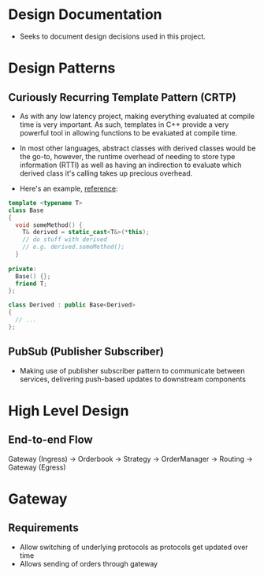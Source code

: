 # Design Documentation

- Seeks to document design decisions used in this project.

# Design Patterns

## Curiously Recurring Template Pattern (CRTP)

- As with any low latency project, making everything evaluated at compile time is very important. As such, templates in C++ provide a very powerful tool in allowing functions to be evaluated at compile time.
- In most other languages, abstract classes with derived classes would be the go-to, however, the runtime overhead of needing to store type information (RTTI) as well as having an indirection to evaluate which derived class it's calling takes up precious overhead.

- Here's an example, [reference](https://www.fluentcpp.com/2017/05/12/curiously-recurring-template-pattern/):

```cpp
template <typename T>
class Base
{
  void someMethod() {
    T& derived = static_cast<T&>(*this);
    // do stuff with derived
    // e.g. derived.someMethod();
  }
  
private:
  Base() {};
  friend T;
};

class Derived : public Base<Derived>
{
  // ...
};
```

## PubSub (Publisher Subscriber)

- Making use of publisher subscriber pattern to communicate between services, delivering push-based updates to downstream components

# High Level Design

## End-to-end Flow

Gateway (Ingress) -> Orderbook -> Strategy -> OrderManager -> Routing -> Gateway (Egress)

# Gateway

## Requirements

- Allow switching of underlying protocols as protocols get updated over time
- Allows sending of orders through gateway